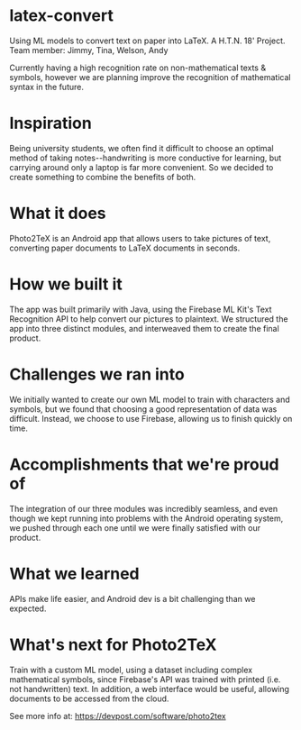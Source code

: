 # latex-convert
Using ML models to convert text on paper into LaTeX. A H.T.N. 18' Project. Team member: Jimmy, Tina, Welson, Andy

Currently having a high recognition rate on non-mathematical texts & symbols, however we are planning improve the recognition of mathematical syntax in the future.

# Inspiration
Being university students, we often find it difficult to choose an optimal method of taking notes--handwriting is more conductive for learning, but carrying around only a laptop is far more convenient. So we decided to create something to combine the benefits of both.

# What it does
Photo2TeX is an Android app that allows users to take pictures of text, converting paper documents to LaTeX documents in seconds.

# How we built it
The app was built primarily with Java, using the Firebase ML Kit's Text Recognition API to help convert our pictures to plaintext. We structured the app into three distinct modules, and interweaved them to create the final product.

# Challenges we ran into
We initially wanted to create our own ML model to train with characters and symbols, but we found that choosing a good representation of data was difficult. Instead, we choose to use Firebase, allowing us to finish quickly on time.

# Accomplishments that we're proud of
The integration of our three modules was incredibly seamless, and even though we kept running into problems with the Android operating system, we pushed through each one until we were finally satisfied with our product.

# What we learned
APIs make life easier, and Android dev is a bit challenging than we expected.

# What's next for Photo2TeX
Train with a custom ML model, using a dataset including complex mathematical symbols, since Firebase's API was trained with printed (i.e. not handwritten) text. In addition, a web interface would be useful, allowing documents to be accessed from the cloud.

See more info at: https://devpost.com/software/photo2tex
